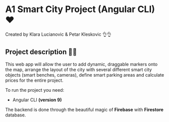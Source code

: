 # A1 Smart City Project (Angular CLI) ❤
Created by Klara Lucianovic & Petar Kleskovic 👌👌

## Project description 🐱‍👤
This web app will allow the user to add dynamic, draggable markers onto the map, arrange the layout of the city with several different smart city objects (smart benches, cameras), define smart parking areas and calculate prices for the entire project.

To run the project you need:
- Angular CLI __(version 9)__

The backend is done through the beautiful magic of **Firebase** with **Firestore** database.

